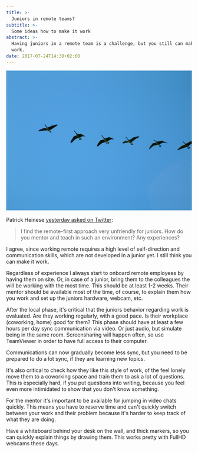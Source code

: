 ```yaml
---
title: >-
  Juniors in remote teams?
subtitle: >-
  Some ideas how to make it work
abstract: >-
  Having juniors in a remote team is a challenge, but you still can make it
  work.
date: 2017-07-24T14:30+02:00
---
```


![Birds flying in formation](../media/juniors-in-remote-teams.jpg)

Patrick Heinese
[yesterday asked on Twitter](https://twitter.com/PatrickHeneise/status/888003281301143552):

> I find the remote-first approach very unfriendly for juniors. How do you
> mentor and teach in such an environment? Any experiences?

I agree, since working remote requires a high level of self-direction and
communication skills, which are not developed in a junior yet. I still think you
can make it work.

Regardless of experience I always start to onboard remote employees by having
them on site. Or, in case of a junior, bring them to the colleagues the will be
working with the most time. This should be at least 1-2 weeks. Their mentor
should be available most of the time, of course, to explain them how you work
and set up the juniors hardware, webcam, etc.

After the local phase, it's critical that the juniors behavior regarding work is
evaluated. Are they working regularly, with a good pace. Is their workplace
(coworking, home) good for them? This phase should have at least a few hours per
day sync communication via video. Or just audio, but simulate being in the same
room. Screensharing will happen often, so use TeamViewer in order to have full
access to their computer.

Communications can now gradually become less sync, but you need to be prepared
to do a lot sync, if they are learning new topics.

It's also critical to check how they like this style of work, of the feel lonely
move them to a coworking space and train them to ask a lot of questions. This is
especially hard, if you put questions into writing, because you feel even more
intimidated to show that you don't know something.

For the mentor it's important to be available for jumping in video chats
quickly. This means you have to reserve time and can't quickly switch between
your work and their problem because it's harder to keep track of what they are
doing.

Have a whiteboard behind your desk on the wall, and thick markers, so you can
quickly explain things by drawing them. This works pretty with FullHD webcams
these days.

